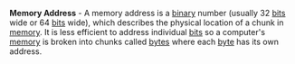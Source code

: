 **Memory Address** - A memory address is a [binary](/docs/Resources/Definitions/Binary) number (usually 32 [bits](docs/Resources/Definitions/Bit.md) wide or 64 [bits](docs/Resources/Definitions/Bit.md) wide), which describes the physical location of a chunk in [memory](docs/Resources/Definitions/Memory.md). It is less efficient to address individual [bits](docs/Resources/Definitions/Bit.md) so a computer's [memory](docs/Resources/Definitions/Memory.md) is broken into chunks called [bytes](docs/Resources/Definitions/Byte.md) where each [byte](docs/Resources/Definitions/Byte.md) has its own address.
